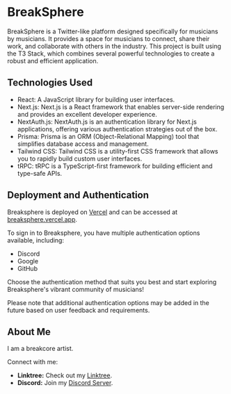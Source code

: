 # BreakSphere

BreakSphere is a Twitter-like platform designed specifically for musicians by musicians. It provides a space for musicians to connect, share their work, and collaborate with others in the industry. This project is built using the T3 Stack, which combines several powerful technologies to create a robust and efficient application.

## Technologies Used

- React: A JavaScript library for building user interfaces.
- Next.js: Next.js is a React framework that enables server-side rendering and provides an excellent developer experience.
- NextAuth.js: NextAuth.js is an authentication library for Next.js applications, offering various authentication strategies out of the box.
- Prisma: Prisma is an ORM (Object-Relational Mapping) tool that simplifies database access and management.
- Tailwind CSS: Tailwind CSS is a utility-first CSS framework that allows you to rapidly build custom user interfaces.
- tRPC: tRPC is a TypeScript-first framework for building efficient and type-safe APIs.

## Deployment and Authentication

Breaksphere is deployed on [Vercel](https://vercel.com/) and can be accessed at [breaksphere.vercel.app](https://breaksphere.vercel.app/). 

To sign in to Breaksphere, you have multiple authentication options available, including:

- Discord
- Google
- GitHub

Choose the authentication method that suits you best and start exploring Breaksphere's vibrant community of musicians!

Please note that additional authentication options may be added in the future based on user feedback and requirements.

## About Me

I am a breakcore artist.

Connect with me:

- **Linktree:** Check out my [Linktree](https://linktr.ee/toadmilk).
- **Discord:** Join my [Discord Server](https://discord.com/invite/qhVx9FZcUR).
